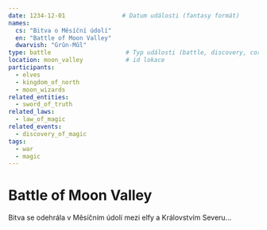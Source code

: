 ```yaml
---
date: 1234-12-01                # Datum události (fantasy formát)
names:
  cs: "Bitva o Měsíční údolí"
  en: "Battle of Moon Valley"
  dwarvish: "Grûn-Mûl"
type: battle                     # Typ události (battle, discovery, coronation, ...)
location: moon_valley            # id lokace
participants:
  - elves
  - kingdom_of_north
  - moon_wizards
related_entities:
  - sword_of_truth
related_laws:
  - law_of_magic
related_events:
  - discovery_of_magic
tags:
  - war
  - magic
---
```


# Battle of Moon Valley

Bitva se odehrála v Měsíčním údolí mezi elfy a Královstvím Severu...